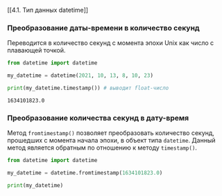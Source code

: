 [[4.1. Тип данных datetime]]
### Преобразование даты-времени в количество секунд
Переводится в количество секунд с момента эпохи Unix как число с плавающей точкой.

```python
from datetime import datetime

my_datetime = datetime(2021, 10, 13, 8, 10, 23)

print(my_datetime.timestamp()) # выводит float-число
```
```output
1634101823.0
```

### Преобразование количества секунд в дату-время
Метод `fromtimestamp()` позволяет преобразовать количество секунд, прошедших с момента начала эпохи, в объект типа `datetime`. Данный метод является обратным по отношению к методу `timestamp()`.

```python
from datetime import datetime

my_datetime = datetime.fromtimestamp(1634101823.0)

print(my_datetime)
```